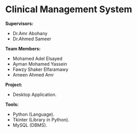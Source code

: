 # Clinical Management System

**Supervisors:**
  - Dr.Amr Abohany
  - Dr.Ahmed Sameer
  
**Team Members:**
  - Mohamed Adel Elsayed
  - Ayman Mohamed Yassein
  - Fawzy Shaker Elfaramawy
  - Ameen Ahmed Amr

**Project:**
  - Desktop Application.

**Tools:**
  - Python (Language).
  - Tkinter (Library in Python).
  - MySQL (DBMS).

